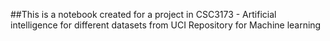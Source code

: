 ##This is a notebook created for a project in CSC3173 - Artificial intelligence for different datasets from UCI Repository for Machine learning
